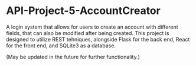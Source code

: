 # API-Project-5-AccountCreator
A login system that allows for users to create an account with different fields, that can also be modified after being created. This project is designed to utilize REST tehniques, alongside Flask for the back end, React for the front end, and SQLite3 as a database. 

(May be updated in the future for further functionality.)

